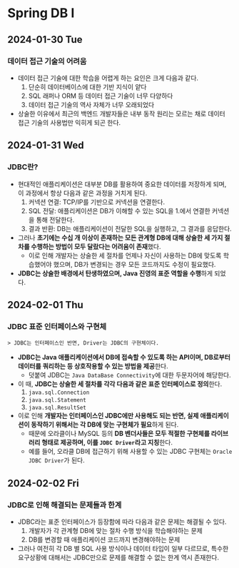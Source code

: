 # Spring DB I
## 2024-01-30 Tue
### 데이터 접근 기술의 어려움
* 데이터 접근 기술에 대한 학습을 어렵게 하는 요인은 크게 다음과 같다.
  1. 단순히 데이터베이스에 대한 기반 지식이 얕다
  2. SQL 래퍼나 ORM 등 데이터 접근 기술이 너무 다양하다
  3. 데이터 접근 기술의 역사 자체가 너무 오래되었다
* 상술한 이유에서 최근의 백엔드 개발자들은 내부 동작 원리는 모르는 채로 데이터 접근 기술의 사용법만 익히게 되곤 한다.

## 2024-01-31 Wed
### JDBC란?
* 현대적인 애플리케이션은 대부분 DB를 활용하여 중요한 데이터를 저장하게 되며, 이 과정에서 항상 다음과 같은 과정을 거치게 된다.
  1. 커넥션 연결: TCP/IP를 기반으로 커넥션을 연결한다.
  2. SQL 전달: 애플리케이션은 DB가 이해할 수 있는 SQL을 1.에서 연결한 커넥션을 통해 전달한다.
  3. 결과 반환: DB는 애플리케이션이 전달한 SQL을 실행하고, 그 결과를 응답한다.
* 그러나 **초기에는 수십 개 이상이 존재하는 모든 관계형 DB에 대해 상술한 세 가지 절차를 수행하는 방법이 모두 달랐다는 어려움이 존재**했다.
  * 이로 인해 개발자는 상술한 세 절차를 언제나 자신이 사용하는 DB에 맞도록 학습했어야 했으며, DB가 변경되는 경우 모든 코드까지도 수정이 필요했다.
* **JDBC는 상술한 배경에서 탄생하였으며, Java 진영의 표준 역할을 수행**하게 되었다.

## 2024-02-01 Thu
### JDBC 표준 인터페이스와 구현체
```
> JDBC는 인터페이스인 반면, Driver는 JDBC의 구현체이다.
```
* **JDBC는 Java 애플리케이션에서 DB에 접속할 수 있도록 하는 API이며, DB로부터 데이터를 쿼리하는 등 상호작용할 수 있는 방법을 제공**한다.
  * 덧붙여 JDBC는 `Java DataBase Connectivity`에 대한 두문자어에 해당한다.
* 이 때, **JDBC는 상술한 세 절차를 각각 다음과 같은 표준 인터페이스로 정의**한다.
  1. `java.sql.Connection`
  2. `java.sql.Statement`
  3. `java.sql.ResultSet`
* 이로 인해 **개발자는 인터페이스인 JDBC에만 사용해도 되는 반면, 실제 애플리케이션이 동작하기 위해서는 각 DB에 맞는 구현체가 필요**하게 된다.
  * 때문에 오라클이나 MySQL 등의 **DB 벤더사들은 모두 적절한 구현체를 라이브러리 형태로 제공하며, 이를 `JDBC Driver`라고 지칭**한다.
  * 예를 들어, 오라클 DB에 접근하기 위해 사용할 수 있는 JDBC 구현체는 `Oracle JDBC Driver`가 된다.

## 2024-02-02 Fri
### JDBC로 인해 해결되는 문제들과 한계
* JDBC라는 표준 인터페이스가 등장함에 따라 다음과 같은 문제는 해결될 수 있다.
  1. 개발자가 각 관계형 DB에 맞는 절차 수행 방식을 학습해야하는 문제
  2. DB를 변경할 때 애플리케이션 코드까지 변경해야하는 문제
* 그러나 여전히 각 DB 별 SQL 사용 방식이나 데이터 타입이 일부 다르므로, 특수한 요구상황에 대해서는 JDBC만으로 문제를 해결할 수 없는 한계 역시 존재한다.